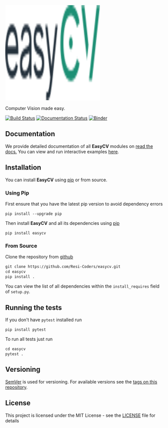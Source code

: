 <img src="https://github.com/easycv/easycv/blob/logo/logo2.svg" width="300" height="300">

Computer Vision made easy.

[![Build Status](https://api.travis-ci.org/easycv/easycv.svg?branch=master)](https://travis-ci.org/easycv/easycv)
[![Documentation Status](https://readthedocs.org/projects/easycv/badge/?version=latest)](https://easycv.readthedocs.io/en/latest/?badge=latest)
[![Binder](https://mybinder.org/badge_logo.svg)](https://mybinder.org/v2/gh/easycv/easycv/master)

## Documentation
We provide detailed documentation of all **EasyCV** modules on [read the docs.](https://easycv.readthedocs.io/en/latest/)
You can view and run interactive examples [here](https://mybinder.org/v2/gh/easycv/easycv/master).

## Installation

You can install **EasyCV** using [pip](https://pip.pypa.io/en/stable/) or from source.

### Using Pip

First ensure that you have the latest pip version to avoid dependency errors
```
pip install --upgrade pip
```
Then install **EasyCV** and all its dependencies using [pip](https://pip.pypa.io/en/stable/)
```
pip install easycv
```
### From Source

Clone the repository from [github](https://github.com/easycv/easycv)
```
git clone https://github.com/Resi-Coders/easycv.git
cd easycv
pip install .
```
You can view the list of all dependencies within the ``install_requires`` field
of ``setup.py``.

## Running the tests

If you don't have ``pytest`` installed run
```
pip install pytest
```
To run all tests just run
```
cd easycv
pytest .
```
## Versioning

[SemVer](http://semver.org/) is used for versioning. For available versions see the [tags on this repository](https://github.com/easycv/easycv/tags). 

## License

This project is licensed under the MIT License - see the [LICENSE](LICENSE.txt) file for details
